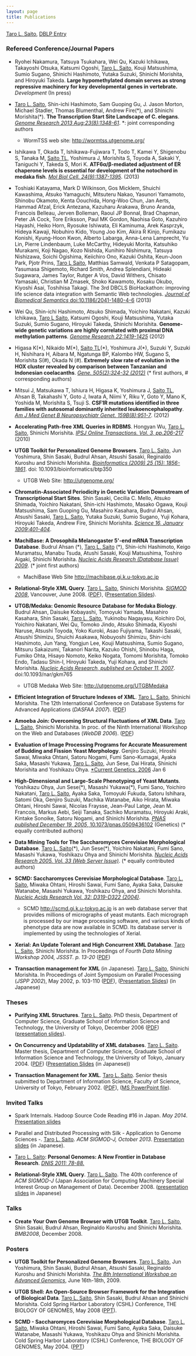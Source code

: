 ```yaml
---
layout: page
title: Publications
---
```


[Taro L. Saito](/leo), [DBLP Entry](http://www.informatik.uni-trier.de/~ley/db/indices/a-tree/s/Saito:Taro_L=.html)

### Refereed Conference/Journal Papers

- Ryohei Nakamura, Tatsuya Tsukahara, Wei Qu, Kazuki Ichikawa, Takayoshi Otsuka, Katsumi Ogoshi, [Taro L. Saito](/leo), Kouji Matsushima, Sumio Sugano, Shinichi Hashimoto, Yutaka Suzuki, Shinichi Morishita, and Hiroyuki Takeda. **Large hypomethylated domain serves as strong repressive machinery for key developmental genes in vertebrate.** 
*Development* (In press)

- [Taro L. Saito](/leo), Shin-ichi Hashimoto, Sam Guoping Gu, J. Jason Morton, Michael Stadler, Thomas Blumenthal, Andrew Fire(\*), and Shinichi Morishita(\*). **The Transcription Start Site Landscape of C. elegans**. [*Genome Research 2013 Aug;23(8):1348-61*](http://genome.cshlp.org/content/23/8/1348.long). \*: joint corresponding authors 

  - WormTSS web site: <http://wormtss.utgenome.org/>


- Ishikawa T, Okada T, Ishikawa-Fujiwara T, Todo T, Kamei Y, Shigenobu S, Tanaka M, [Saito TL,](/leo) Yoshimura J, Morishita S, Toyoda A, Sakaki Y, Taniguchi Y, Takeda S, Mori K. **ATF6&#945;/&#946;-mediated adjustment of ER chaperone levels is essential for development of the notochord in medaka fish**. [*Mol Biol Cell. 24(9):1387-1395*](http://www.molbiolcell.org/content/24/9/1387.long). (2013)

- Toshiaki Katayama, Mark D Wilkinson, Gos Micklem, Shuichi Kawashima, Atsuko Yamaguchi, Mitsuteru Nakao, Yasunori Yamamoto, Shinobu Okamoto, Kenta Oouchida, Hong-Woo Chun, Jan Aerts, Hammad Afzal, Erick Antezana, Kazuharu Arakawa, Bruno Aranda, Francois Belleau, Jerven Bolleman, Raoul JP Bonnal, Brad Chapman, Peter JA Cock, Tore Eriksson, Paul MK Gordon, Naohisa Goto, Kazuhiro Hayashi, Heiko Horn, Ryosuke Ishiwata, Eli Kaminuma, Arek Kasprzyk, Hideya Kawaji, Nobuhiro Kido, Young Joo Kim, Akira R Kinjo, Fumikazu Konishi, Kyung-Hoon Kwon, Alberto Labarga, Anna-Lena Lamprecht, Yu Lin, Pierre Lindenbaum, Luke McCarthy, Hideyuki Morita, Katsuhiko Murakami, Koji Nagao, Kozo Nishida, Kunihiro Nishimura, Tatsuya Nishizawa, Soichi Ogishima, Keiichiro Ono, Kazuki Oshita, Keun-Joon Park, Pjotr Prins, [Taro L Saito](/leo), Matthias Samwald, Venkata P Satagopam, Yasumasa Shigemoto, Richard Smith, Andrea Splendiani, Hideaki Sugawara, James Taylor, Rutger A Vos, David Withers, Chisato Yamasaki, Christian M Zmasek, Shoko Kawamoto, Kosaku Okubo, Kiyoshi Asai, Toshihisa Takagi. The 3rd DBCLS BioHackathon: improving life science data integration with Semantic Web technologies. [_Journal of Biomedical Semantics_ doi:10.1186/2041-1480-4-6](http://link.springer.com/article/10.1186%2F2041-1480-4-6#) (2013)

- Wei Qu, Shin-ichi Hashimoto, Atsuko Shimada, Yoichiro Nakatani, Kazuki Ichikawa, [Taro L Saito](/leo), Katsumi Ogoshi, Kouji Matsushima, Yutaka Suzuki, Sumio Sugano, Hiroyuki Takeda, Shinichi Morishita. **Genome-wide genetic variations are highly correlated with proximal DNA methylation patterns**. [*Genome Research 22:1419-1425*](http://genome.cshlp.org/content/22/8/1419.long) (2012)

- Higasa K(\*), Nikaido M(\*), [Saito TL](leo)(\*), Yoshimura J(\*), Suzuki Y, Suzuki H, Nishihara H, Aibara M, Ngatunga BP, Kalombo HW, Sugano S, Morishita S(#), Okada N (#). **Extremely slow rate of evolution in the HOX cluster revealed by comparison between Tanzanian and Indonesian coelacanths**. [*Gene. 505(2):324-32 (2012)*](http://www.sciencedirect.com/science/article/pii/S0378111912006531) (\* first authors, # corresponding authors)

- Mitsui J, Matsukawa T, Ishiura H, Higasa K, Yoshimura J, [Saito TL](\leo), Ahsan B, Takahashi Y, Goto J, Iwata A, Niimi Y, Riku Y, Goto Y, Mano K, Yoshida M, Morishita S, Tsuji S. **CSF1R mutations identified in three families with autosomal dominantly inherited leukoencephalopathy**. [*Am J Med Genet B Neuropsychiatr Genet. 159B(8):951-7*](http://onlinelibrary.wiley.com/doi/10.1002/ajmg.b.32100/abstract). (2012)

- **Accelerating Path-free XML Queries in RDBMS**. Hongyan Wu, [Taro L. Saito](/leo), Shinichi Morishita. [*IPSJ Online Transactions. Vol. 3, pp.206-217*](http://ci.nii.ac.jp/naid/110007990103) (2010)

- **UTGB Toolkit for Personalized Genome Browsers**. [Taro L. Saito](/leo), Jun Yoshimura, Shin Sasaki, Budrul Ahsan, Atsushi Sasaki, Reginaldo Kuroshu and Shinichi Morishita. [*Bioinformatics (2009) 25 (15): 1856-1861*](http://bioinformatics.oxfordjournals.org/content/25/15/1856.full). doi: 10.1093/bioinformatics/btp350 

  - UTGB Web Site: <http://utgenome.org/>


- **Chromatin-Associated Periodicity in Genetic Variation Downstream of Transcriptional Start Sites**. Shin Sasaki, Cecilia C. Mello, Atsuko Shimada, Yoichiro Nakatani, Shin-ichi Hashimoto, Masako Ogawa, Kouji Matsushima, Sam Guoping Gu, Masahiro Kasahara, Budrul Ahsan, Atsushi Sasaki, [Taro L. Saito](/leo), Yutaka Suzuki, Sumio Sugano, Yuji Kohara, Hiroyuki Takeda, Andrew Fire, Shinichi Morishita. [*Science 16, January 2009:401-404*](http://www.sciencemag.org/cgi/content/abstract/323/5912/401).

- **MachiBase: A Drosophila Melanogaster 5'-end mRNA Transcription Database**. Budrul Ahsan (\*), [Taro L. Saito](/leo) (\*), Shin-ichi Hashimoto, Keigo Muramatsu, Manabu Tsuda, Atushi Sasaki, Kouji Matsushima, Toshiro Aigaki, Shinichi Morishita. [*Nucleic Acids Research (Database Issue) 2009*](http://nar.oxfordjournals.org/cgi/content/full/gkn694v1). (\* joint first authors)

  - MachiBase Web Site <http://machibase.gi.k.u-tokyo.ac.jp>

- **Relational-Style XML Query**. [Taro L. Saito](/leo), Shinichi Morishita. [*SIGMOD 2008*](http://doi.acm.org/10.1145/1376616.1376650), Vancouver, June 2008. ([PDF](/pub/paper/2008/leo08sigmod.pdf)), ([Presentation Slides](/pub/paper/2008/leo-sigmod2008-slides.pdf)).

- **UTGB/Medaka: Genomic Resource Database for Medaka Biology**. Budrul Ahsan, Daisuke Kobayashi, Tomoyuki Yamada, Masahiro Kasahara, Shin Sasaki, [Taro L. Saito](/leo), Yukinobu Nagayasu, Koichiro Doi, Yoichiro Nakatani, Wei Qu, Tomoko Jindo, Atsuko Shimada, Kiyoshi Naruse, Atsushi Toyoda, Yoko Kuroki, Asao Fujiyama, Takashi Sasaki, Atsushi Shimizu, Shuichi Asakawa, Nobuyoshi Shimizu, Shin-ichi Hashimoto, Jun Yang, Yongjun Lee, Kouji Matsushima, Sumio Sugano, Mitsuru Sakaizumi, Takanori Narita, Kazuko Ohishi, Shinobu Haga, Fumiko Ohta, Hisayo Nomoto, Keiko Nogata, Tomomi Morishita, Tomoko Endo, Tadasu Shin-I, Hiroyuki Takeda, Yuji Kohara, and Shinichi Morishita. [*Nucleic Acids Research, published on October 11, 2007*](http://nar.oxfordjournals.org/content/36/suppl_1/D747.full). doi:10.1093/nar/gkm765

  - UTGB Medaka Web Site: <http://utgenome.org/UTGBMedaka>


- **Efficient Integration of Structure Indexes of XML**. [Taro L. Saito](/leo), Shinichi Morishita. The 12th International Conference on Database Systems for Advanced Applications (*DASFAA 2007*). ([PDF](/pub/paper/2006/leo07mdi.pdf))

- **Amoeba Join: Overcoming Structural Fluctuations of XML Data**. [Taro L. Saito](/leo), Shinichi Morishita. In proc. of the Ninth International Workshop on the Web and Databases (*WebDB 2006*). ([PDF](/pub/paper/2006/leo06amoeba.pdf))

- **Evaluation of Image Processing Programs for Accurate Measurement of Budding and Fission Yeast Morphology**. Genjiro Suzuki, Hiroshi Sawai, Miwaka Ohtani, Satoru Nogami, Fumi Sano-Kumagai, Ayaka Saka, Masashi Yukawa, [Taro L. Saito](/leo), Jun Sese, Dai Hirata, Shinichi Morishita and Yoshikazu Ohya. [*Current Genetics. 2006](http://dx.doi.org/10.1007/s00294-005-0051-0) Jan 6

* **High-Dimensional and Large-Scale Phenotyping of Yeast Mutants**. Yoshikazu Ohya, Jun Sese(\*), Masashi Yukawa(\*), Fumi Sano, Yoichiro Nakatani, [Taro L. Saito](/leo), Ayaka Saka, Tomoyuki Fukuda, Satoru Ishihara, Satomi Oka, Genjiro Suzuki, Machika Watanabe, Aiko Hirata, Miwaka Ohtani, Hiroshi Sawai, Nicolas Fraysse, Jean-Paul Latge, Jean M. Francois, Markus Aebi, Seiji Tanaka, Sachiko Muramatsu, Hiroyuki Araki, Kintake Sonoike, Satoru Nogami, and Shinichi Morishita. [*PNAS published December 19, 2005*, 10.1073/pnas.0509436102](http://www.pnas.org/content/102/52/19015.abstract) (Genetics) (\* equally contributed authors)

* **Data Mining Tools for The Saccharomyces Cerevisiae Morphological Database**. [Taro L. Saito](/leo)(\*), Jun Sese(\*), Yoichiro Nakatani, Fumi Sano, Masashi Yukawa, Yoshikazu Ohya and Shinichi Morishita. [*Nucleic Acids Research 2005. Vol. 33 (Web Server Issue)*](http://nar.oxfordjournals.org/content/33/suppl_2/W753.full). (\* equally contributed authors)

* **SCMD: Saccharomyces Cerevisiae Morphological Database**. [Taro L. Saito](/leo), Miwaka Ohtani, Hiroshi Sawai, Fumi Sano, Ayaka Saka, Daisuke Watanabe, Masashi Yukawa, Yoshikazu Ohya, and Shinichi Morishita. [*Nucleic Acids Research Vol. 32: D319-D322 (2004)*](http://nar.oupjournals.org/cgi/content/abstract/32/suppl_1/D319).

  * SCMD <http://scmd.gi.k.u-tokyo.ac.jp> is an web database server that provides millions of micrographs of yeast mutants. Each micrograph is processed by our image processing software, and various kinds of phenotype data are now available in SCMD. Its database server is implemented by using the technologies of Xerial.


* **Xerial: An Update Tolerant and High Concurrent XML Database**. [Taro L. Saito](/leo), Shinichi Morishita. In Proceedings of *Fourth Data Mining Workshop 2004, JSSST. p. 13-20* ([PDF](/pub/paper/2004/DM_paper.pdf))

* **Transaction management for XML** (in Japanese). [Taro L. Saito](/leo), Shinichi Morishita. In Proceedings of Joint Symposium on Parallel Processing (*JSPP 2002*), May 2002, p. 103-110 ([PDF](/pub/paper/2002/leo02jspp.pdf)), ([Presentation Slides](/pub/paper/2002/leo02jspp_presentation.ppt)) (in Japanese)

### Theses

* **Purifying XML Structures**. [Taro L. Saito](/leo). PhD thesis, Department of Computer Science, Graduate School of Information Science and Technology, the University of Tokyo, December 2006 ([PDF](/pub/paper/2006/leo06phd_thesis_e.pdf)) ([presentation slides](/pub/paper/2006/PhD_presentation.pdf)).

* **On Concurrency and Updatability of XML databases**. [Taro L. Saito](/leo). Master thesis, Department of Computer Science, Graduate School of Information Science and Technology, the University of Tokyo, January 2004. ([PDF](/pub/paper/2004/leo04master.pdf)) ([Presentation Slides](/pub/paper/2004/master2004Feb04.ppt) (in Japanese))

* **Transaction Management for XML**. [Taro L. Saito](/leo). Senior thesis submitted to Department of Information Science, Faculty of Science, University of Tokyo, February 2002. ([PDF](/pub/paper/2002/senior_thesis.pdf)), ([MS PowerPoint file](/pub/paper/2002/presentation.ppt)).

### Invited Talks

* Spark Internals. Hadoop Source Code Reading #16 in Japan. *May 2014*. [Presentation slides](http://www.slideshare.net/taroleo/spark-internal-hadoop-source-code-reading-16-in-japan)

* Parallel and Distributed Processing with Silk - Application to Genome Sciences -. [Taro L. Saito](/leo). *ACM SIGMOD-J, October 2013*. [Presentation slides](http://www.slideshare.net/taroleo/silk-28695003) (in Japanese).

* [Taro L. Saito](/leo): **Personal Genomes: A New Frontier in Database Research**. [*DNIS 2011: 78-88.*](http://link.springer.com/chapter/10.1007%2F978-3-642-25731-5_8)

* **Relational-Style XML Query**. [Taro L. Saito](/leo). The 40th conference of *ACM SIGMOD-J* (Japan Association for Computing Machinery Special Interest Group on Management of Data). December 2008. ([presentation slides](<http://www.slideshare.net/taroleo/relationalstyle-xml-query-sigmodj-presentation?type=powerpoint>) in Japanese)

### Talks

* **Create Your Own Genome Browser with UTGB Toolkit**. [Taro L. Saito](/leo), Shin Sasaki, Budrul Ahsan, Reginaldo Kuroshu and Shinichi Morishita. *BMB2008*, December 2008. 

### Posters

* **UTGB Toolkit for Personalized Genome Browsers**. [Taro L. Saito](/leo), Jun Yoshimura, Shin Sasaki, Budrul Ahsan, Atsushi Sasaki, Reginaldo Kuroshu and Shinichi Morishita. [*The 8th International Workshop on Advanced Genomics*](http://www.bioweb.ne.jp/agw/japanese/index.html), June 16th-18th, 2009.

* **UTGB Shell: An Open-Source Browser Framework for the Integration of Biological Data**. [Taro L. Saito](/leo), Shin Sasaki, Budrul Ahsan and Shinichi Morishita. Cold Spring Harbor Laboratory (CSHL) Conference, THE BIOLOGY OF GENOMES, May 2008 ([PPT](/pub/paper/2008/UTGBShellCSHLposter.ppt)).

* **SCMD - Saccharomyces Cerevisiae Morphological Database**. [Taro L. Saito](/leo), Miwaka Ohtani, Hiroshi Sawai, Fumi Sano, Ayaka Saka, Daisuke Watanabe, Masashi Yukawa, Yoshikazu Ohya and Shinichi Morishita. Cold Spring Harbor Laboratory (CSHL) Conference, THE BIOLOGY OF GENOMES, May 2004. ([PPT](/pub/paper/2004/leo04scmd_cshl.ppt))
